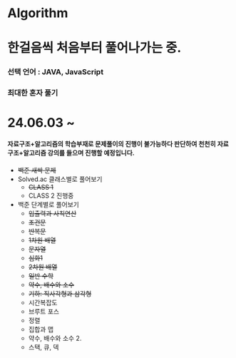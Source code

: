 # Algorithm
# 한걸음씩 처음부터 풀어나가는 중.
### 선택 언어 : JAVA, JavaScript
### 최대한 혼자 풀기
# 24.06.03 ~ 
#### 자료구조+알고리즘의 학습부재로 문제풀이의 진행이 불가능하다 판단하여 천천히 자료구조+알고리즘 강의를 들으며 진행할 예정입니다.

- ~~백준 새싹 문제~~
- Solved.ac 클래스별로 풀어보기 
  - ~~CLASS 1~~
  - CLASS 2 진행중
- 백준 단계별로 풀어보기
  - ~~입출력과 사칙연산~~
  - ~~조건문~~
  - ~~반복문~~
  - ~~1차원 배열~~
  - ~~문자열~~
  - ~~심화1~~
  - ~~2차원 배열~~
  - ~~일반 수학~~
  - ~~약수, 배수와 소수~~
  - ~~기하: 직사각형과 삼각형~~
  - 시간복잡도
  - 브루트 포스
  - 정렬
  - 집합과 맵
  - 약수, 배수와 소수 2.
  - 스택, 큐, 덱
  
